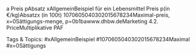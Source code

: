 a
Preis pAbsatz xAllgemeinBeispiel für ein Lebensmittel
Preis p(in €/kg)Absatzx (in 100t)
1070605040302015678234Maximal-preis, x=0Sättigungs-menge, p=0b1bawww.dhbw.deMarketing
4.2. PriceMultiplikative PAF

   Tags & Topics:
   #xAllgemeinBeispiel
   #1070605040302015678234Maximal
   #x=0Sättigungs